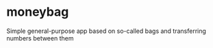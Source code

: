 # moneybag
Simple general-purpose app based on so-called bags and transferring numbers between them
